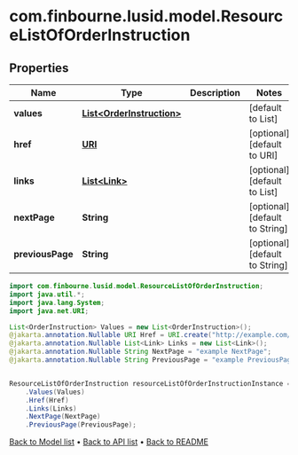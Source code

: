 # com.finbourne.lusid.model.ResourceListOfOrderInstruction

## Properties

Name | Type | Description | Notes
------------ | ------------- | ------------- | -------------
**values** | [**List&lt;OrderInstruction&gt;**](OrderInstruction.md) |  | [default to List<OrderInstruction>]
**href** | [**URI**](URI.md) |  | [optional] [default to URI]
**links** | [**List&lt;Link&gt;**](Link.md) |  | [optional] [default to List<Link>]
**nextPage** | **String** |  | [optional] [default to String]
**previousPage** | **String** |  | [optional] [default to String]

```java
import com.finbourne.lusid.model.ResourceListOfOrderInstruction;
import java.util.*;
import java.lang.System;
import java.net.URI;

List<OrderInstruction> Values = new List<OrderInstruction>();
@jakarta.annotation.Nullable URI Href = URI.create("http://example.com/Href");
@jakarta.annotation.Nullable List<Link> Links = new List<Link>();
@jakarta.annotation.Nullable String NextPage = "example NextPage";
@jakarta.annotation.Nullable String PreviousPage = "example PreviousPage";


ResourceListOfOrderInstruction resourceListOfOrderInstructionInstance = new ResourceListOfOrderInstruction()
    .Values(Values)
    .Href(Href)
    .Links(Links)
    .NextPage(NextPage)
    .PreviousPage(PreviousPage);
```


[Back to Model list](../README.md#documentation-for-models) &#8226; [Back to API list](../README.md#documentation-for-api-endpoints) &#8226; [Back to README](../README.md)
